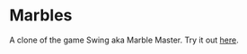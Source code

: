 # Marbles

A clone of the game Swing aka Marble Master.
Try it out [here](http://www.langnerd.de/marbles).
